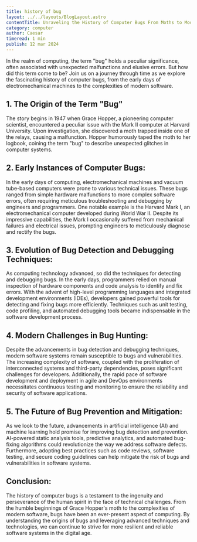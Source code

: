 ```yaml
---
title: history of bug
layout: ../../layouts/BlogLayout.astro
contentTitle: Unraveling the History of Computer Bugs From Moths to Modern Glitches
category: computer
author: Caesar
timeread: 1 min
publish: 12 mar 2024
---
```


In the realm of computing, the term "bug" holds a peculiar significance, often associated with unexpected malfunctions and elusive errors. But how did this term come to be? Join us on a journey through time as we explore the fascinating history of computer bugs, from the early days of electromechanical machines to the complexities of modern software.

## 1. The Origin of the Term "Bug"
The story begins in 1947 when Grace Hopper, a pioneering computer scientist, encountered a peculiar issue with the Mark II computer at Harvard University. Upon investigation, she discovered a moth trapped inside one of the relays, causing a malfunction. Hopper humorously taped the moth to her logbook, coining the term "bug" to describe unexpected glitches in computer systems.

## 2. Early Instances of Computer Bugs:
In the early days of computing, electromechanical machines and vacuum tube-based computers were prone to various technical issues. These bugs ranged from simple hardware malfunctions to more complex software errors, often requiring meticulous troubleshooting and debugging by engineers and programmers. One notable example is the Harvard Mark I, an electromechanical computer developed during World War II. Despite its impressive capabilities, the Mark I occasionally suffered from mechanical failures and electrical issues, prompting engineers to meticulously diagnose and rectify the bugs.

## 3. Evolution of Bug Detection and Debugging Techniques:
As computing technology advanced, so did the techniques for detecting and debugging bugs. In the early days, programmers relied on manual inspection of hardware components and code analysis to identify and fix errors. With the advent of high-level programming languages and integrated development environments (IDEs), developers gained powerful tools for detecting and fixing bugs more efficiently. Techniques such as unit testing, code profiling, and automated debugging tools became indispensable in the software development process.

## 4. Modern Challenges in Bug Hunting:
Despite the advancements in bug detection and debugging techniques, modern software systems remain susceptible to bugs and vulnerabilities. The increasing complexity of software, coupled with the proliferation of interconnected systems and third-party dependencies, poses significant challenges for developers. Additionally, the rapid pace of software development and deployment in agile and DevOps environments necessitates continuous testing and monitoring to ensure the reliability and security of software applications.

## 5. The Future of Bug Prevention and Mitigation:
As we look to the future, advancements in artificial intelligence (AI) and machine learning hold promise for improving bug detection and prevention. AI-powered static analysis tools, predictive analytics, and automated bug-fixing algorithms could revolutionize the way we address software defects. Furthermore, adopting best practices such as code reviews, software testing, and secure coding guidelines can help mitigate the risk of bugs and vulnerabilities in software systems.

## Conclusion:
The history of computer bugs is a testament to the ingenuity and perseverance of the human spirit in the face of technical challenges. From the humble beginnings of Grace Hopper's moth to the complexities of modern software, bugs have been an ever-present aspect of computing. By understanding the origins of bugs and leveraging advanced techniques and technologies, we can continue to strive for more resilient and reliable software systems in the digital age.